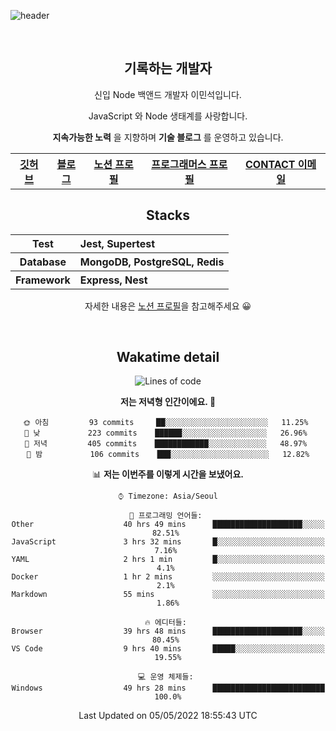 ![header](https://capsule-render.vercel.app/api?type=rect&fontColor=f5f6fa&color=192a56&height=220&section=header&text=MinSeok%20Lee&fontSize=40)

&nbsp;

<h2 font-size="20px" align="center"> 기록하는 개발자 </h2>

<div align="center">
  
  <p>신입 Node 백앤드 개발자 이민석입니다.</p>
  <p>JavaScript 와 Node 생태계를 사랑합니다.</p>
  <p><strong>지속가능한 노력</strong> 을 지향하며 <strong>기술 블로그</strong> 를 운영하고 있습니다.</p>
  
  <p></p>
  <table>
    <tr>
      <th>
          <a href="https://github.com/unchaptered"> 깃허브 </a>
      </th>
      <th>
          <a href="https://velog.io/@unchapterd"> 블로그 </a>
      </th>
      <th>
          <a href="https://www.notion.so/9cf275a5af0441529ba7ba43f0d51f40"> 노션 프로필 </a>
      </th>
      <th>
          <a href="https://programmers.co.kr/pr/workstation19961002_3722"> 프로그래머스 프로필 </a>
      </th>
      <th>
          <a href="workstation19961002@gamil.com"> CONTACT 이메일 </a>
      </th>
    </tr>
  </table>
 

<h2 font-size="20px" align="center"> Stacks </h2>

<div align="center">
  <table font-weight="100">
    <tr>
      <th>Test</th>
      <th align="left">Jest, Supertest</th>
    </tr>
    <tr>
      <th>Database</th>
      <th align="left">MongoDB, PostgreSQL, Redis</th>
    </tr>
    <tr>
      <th>Framework</th>
      <th align="left">Express, Nest</th>
    </tr>
  </table>
  
  <footer> 자세한 내용은 <a href="https://band-queen-769.notion.site/9cf275a5af0441529ba7ba43f0d51f40">노션 프로필</a>을 참고해주세요 😀 </footer>
  
</div>
  
&nbsp;

<h2 font-size="20px" align="center"> Wakatime detail </h2>

<div align="center">

<!--START_SECTION:waka-->
![Lines of code](https://img.shields.io/badge/%EC%A0%80%EB%8A%94%20%EC%97%AC%ED%83%9C%EA%B9%8C%EC%A7%80%20-844%20Thousand%20%EC%A4%84%EC%9D%98%20%EC%BD%94%EB%93%9C%EB%A5%BC%20%EC%9E%91%EC%84%B1%ED%96%88%EC%96%B4%EC%9A%94.-blue)

**저는 저녁형 인간이에요. 🦉** 

```text
🌞 아침         93 commits     ██░░░░░░░░░░░░░░░░░░░░░░░   11.25% 
🌆 낮　         223 commits    ██████░░░░░░░░░░░░░░░░░░░   26.96% 
🌃 저녁         405 commits    ████████████░░░░░░░░░░░░░   48.97% 
🌙 밤　         106 commits    ███░░░░░░░░░░░░░░░░░░░░░░   12.82%

```


📊 **저는 이번주를 이렇게 시간을 보냈어요.** 

```text
⌚︎ Timezone: Asia/Seoul

💬 프로그래밍 언어들: 
Other                    40 hrs 49 mins      ████████████████████░░░░░   82.51% 
JavaScript               3 hrs 32 mins       █░░░░░░░░░░░░░░░░░░░░░░░░   7.16% 
YAML                     2 hrs 1 min         █░░░░░░░░░░░░░░░░░░░░░░░░   4.1% 
Docker                   1 hr 2 mins         ░░░░░░░░░░░░░░░░░░░░░░░░░   2.1% 
Markdown                 55 mins             ░░░░░░░░░░░░░░░░░░░░░░░░░   1.86%

🔥 에디터들: 
Browser                  39 hrs 48 mins      ████████████████████░░░░░   80.45% 
VS Code                  9 hrs 40 mins       █████░░░░░░░░░░░░░░░░░░░░   19.55%

💻 운영 체제들: 
Windows                  49 hrs 28 mins      █████████████████████████   100.0%

```


 Last Updated on 05/05/2022 18:55:43 UTC
<!--END_SECTION:waka-->
  
</div>

